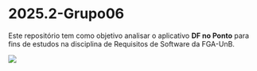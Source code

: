 ﻿# 2025.2-Grupo06

 Este repositório tem como objetivo analisar o aplicativo  **DF no Ponto** para fins de estudos na disciplina de Requisitos de Software da FGA-UnB.

![](https://bus2.mobilibus.com.br/wp-content/uploads/313_header-1.webp)




